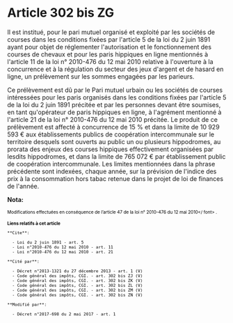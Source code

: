 # Article 302 bis ZG

Il est institué, pour le pari mutuel organisé et exploité par les sociétés de courses dans les conditions fixées par
l'article 5 de la loi du 2 juin 1891 ayant pour objet de réglementer l'autorisation et le fonctionnement des courses de
chevaux et pour les paris hippiques en ligne mentionnés à l'article 11 de la loi n° 2010-476 du 12 mai 2010 relative à
l'ouverture à la concurrence et à la régulation du secteur des jeux d'argent et de hasard en ligne, un prélèvement sur les
sommes engagées par les parieurs.

Ce prélèvement est dû par le Pari mutuel urbain ou les sociétés de courses intéressées pour les paris organisés dans les
conditions fixées par l'article 5 de la loi du 2 juin 1891 précitée et par les personnes devant être soumises, en tant
qu'opérateur de paris hippiques en ligne, à l'agrément mentionné à l'article 21 de la loi n° 2010-476 du 12 mai 2010
précitée. Le produit de ce prélèvement est affecté à concurrence de 15 % et dans la limite de 10 929 593 € aux établissements
publics de coopération intercommunale sur le territoire desquels sont ouverts au public un ou plusieurs hippodromes, au
prorata des enjeux des courses hippiques effectivement organisées par lesdits hippodromes, et dans la limite de 765 072 € par
établissement public de coopération intercommunale. Les limites mentionnées dans la phrase précédente sont indexées, chaque
année, sur la prévision de l'indice des prix à la consommation hors tabac retenue dans le projet de loi de finances de
l'année.

**Nota:**

<font size="1" color="#000000">Modifications effectuées en conséquence de l’article 47 de la loi n° 2010-476 du 12 mai 2010</
font>
  <font color="#000000" size="1">.</font>

**Liens relatifs à cet article**

	**Cite**:

	  - Loi du 2 juin 1891 - art. 5
	  - Loi n°2010-476 du 12 mai 2010 - art. 11
	  - Loi n°2010-476 du 12 mai 2010 - art. 21

	**Cité par**:

	  - Décret n°2013-1321 du 27 décembre 2013 - art. 1 (V)
	  - Code général des impôts, CGI. - art. 302 bis ZJ (V)
	  - Code général des impôts, CGI. - art. 302 bis ZK (V)
	  - Code général des impôts, CGI. - art. 302 bis ZL (V)
	  - Code général des impôts, CGI. - art. 302 bis ZM (V)
	  - Code général des impôts, CGI. - art. 302 bis ZN (V)

	**Modifié par**:

	  - Décret n°2017-698 du 2 mai 2017 - art. 1
